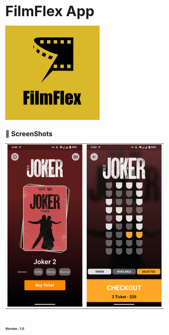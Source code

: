 # **<span style="font-size:45px;">FilmFlex App</span>** <br/>

<img src="bg/logo.png" width="300">
 
  
## 📸 ScreenShots
 
|                                   |                                   |
| --------------------------------- | --------------------------------- |
| <img src="bg/1.png" width="300">  | <img src="bg/2.png" width="300">  | 


 # <em><span style="font-size:10px;">Version : 1.0 </span><em/><br/>
